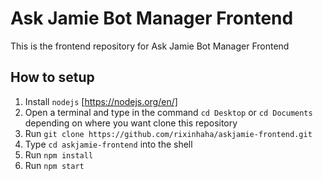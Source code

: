# Ask Jamie Bot Manager Frontend

This is the frontend repository for Ask Jamie Bot Manager Frontend
## How to setup

1. Install `nodejs` [https://nodejs.org/en/]
2. Open a terminal and type in the command `cd Desktop` or `cd Documents` depending on where you want clone this repository
3. Run `git clone https://github.com/rixinhaha/askjamie-frontend.git`
4. Type `cd askjamie-frontend` into the shell
5. Run `npm install`
6. Run `npm start`


